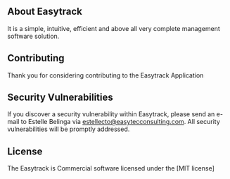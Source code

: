 ## About Easytrack
It is a simple, intuitive, efficient and above all very complete management software solution.

## Contributing

Thank you for considering contributing to the Easytrack Application

## Security Vulnerabilities

If you discover a security vulnerability within Easytrack, please send an e-mail to Estelle Belinga via [estellecto@easytecconsulting.com](mailto:estellecto@easytecconsulting.com). All security vulnerabilities will be promptly addressed.

## License

The Easytrack is Commercial software licensed under the [MIT license]
